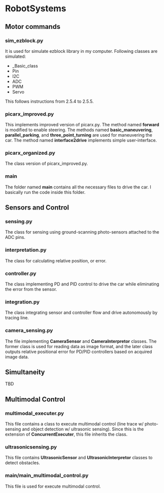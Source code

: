 # RobotSystems

## Motor commands

### sim_ezblock.py
It is used for simulate ezblock library in my computer. Following classes are simulated:

* _Basic_class
* Pin
* I2C
* ADC
* PWM
* Servo

This follows instructions from 2.5.4 to 2.5.5.

### picarx_improved.py
This implements improved version of picarx.py. The method named **forward** is modified to enable steering. 
The methods named **basic_maneuvering**, **parallel_parking**, and **three_point_turning** are used for maneuvering the car.
The method named **interface2drive** implements simple user-interface.

### picarx_organized.py
The class version of picarx_improved.py.

### main
The folder named **main** contains all the necessary files to drive the car. I basically run the code inside this folder.

## Sensors and Control

### sensing.py
The class for sensing using ground-scanning photo-sensors attached to the ADC pins.

### interpretation.py
The class for calculating relative position, or error.

### controller.py
The class implementing PD and PID control to drive the car while eliminating the error from the sensor.

### integration.py
The class integrating sensor and controller flow and drive autonomously by tracing line.

### camera_sensing.py
The file implementing **CameraSensor** and **CameraInterpretor** classes. The former class is used for reading data as image format, and the later class outputs relative positional error for PD/PID controllers based on acquired image data.

## Simultaneity

TBD

## Multimodal Control

### multimodal_executer.py
This file contains a class to execute multimodal control (line trace w/ photo-sensing and object detection w/ ultrasonic sensing).
Since this is the extension of **ConcurrentExecuter**, this file inherits the class.

### ultrasonicsensing.py
This file contains **UltrasonicSensor** and **UltrasonicInterpretor** classes to detect obstacles.

### main/main_multimodal_control.py
This file is used for execute multimodal control.